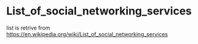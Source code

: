 # List_of_social_networking_services
list is retrive from https://en.wikipedia.org/wiki/List_of_social_networking_services

